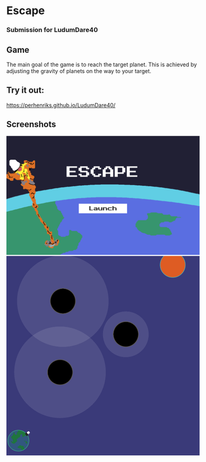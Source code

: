 # Escape

### Submission for LudumDare40 

## Game 
The main goal of the game is to reach the target planet. This is achieved by adjusting the gravity of planets 
on the way to your target.

## Try it out: 
https://perhenriks.github.io/LudumDare40/

## Screenshots
![Menu](https://github.com/PerHenrikS/LudumDare40/blob/master/Assets/Screens/EscapeMenuScreen.png)
![Game](https://github.com/PerHenrikS/LudumDare40/blob/master/Assets/Screens/GameScreen.png)
